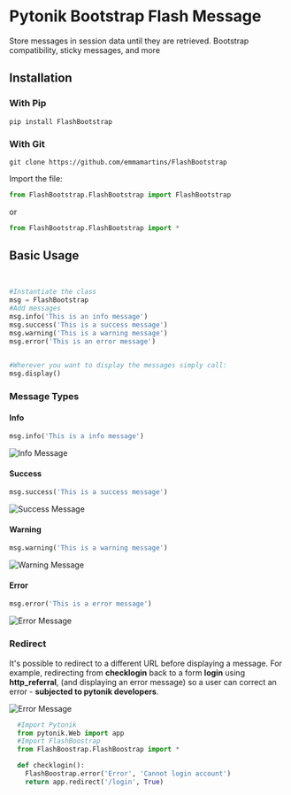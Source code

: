 # Pytonik Bootstrap Flash Message

Store messages in session data until they are retrieved. Bootstrap compatibility, sticky messages, and more


## Installation

### With Pip

````
pip install FlashBootstrap
````

### With Git
````
git clone https://github.com/emmamartins/FlashBootstrap
````

Import the file:

````python
from FlashBootstrap.FlashBootstrap import FlashBootstrap
````
or

````python
from FlashBootstrap.FlashBootstrap import *
````

## Basic Usage

````python

	
#Instantiate the class
msg = FlashBootstrap
#Add messages
msg.info('This is an info message')
msg.success('This is a success message')
msg.warning('This is a warning message')
msg.error('This is an error message')

	
#Wherever you want to display the messages simply call:
msg.display()
````

### Message Types

#### Info
````python
msg.info('This is a info message')
````

![Info Message](http://mikeeverhart.net/php-flash-messages/assets/img/info.png)

#### Success
````python
msg.success('This is a success message')
````
![Success Message](http://mikeeverhart.net/php-flash-messages/assets/img/success.png)


#### Warning
````python
msg.warning('This is a warning message')
````
![Warning Message](http://mikeeverhart.net/php-flash-messages/assets/img/warning.png)

#### Error
````python
msg.error('This is a error message')
````
![Error Message](http://mikeeverhart.net/php-flash-messages/assets/img/error.png)

### Redirect

It's possible to redirect to a different URL before displaying a message. For example, redirecting from **checklogin** back to a form **login** using **http_referral**, (and displaying an error message) so a user can correct an error - **subjected to pytonik developers**.

![Error Message](https://pytonik.com/public/assets/home/img/Flashbootstrap.gif)


````python 
  #Import Pytonik
  from pytonik.Web import app
  #Import FlashBoostrap
  from FlashBoostrap.FlashBoostrap import *

  def checklogin():
    FlashBoostrap.error('Error', 'Cannot login account')
    return app.redirect('/login', True)
  
````

